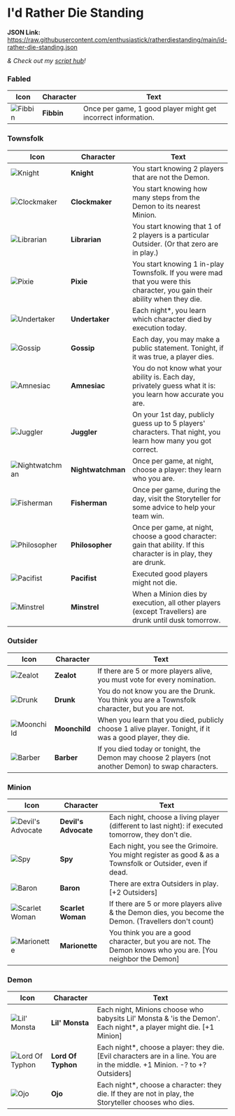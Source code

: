# I'd Rather Die Standing

**JSON Link:** https://raw.githubusercontent.com/enthusiastick/ratherdiestanding/main/id-rather-die-standing.json

*& Check out my [script hub](https://botc.eben.games/ "Blood on the Clocktower scripts by eben")!*

### Fabled

Icon | Character | Text
--- | --- | ---
![Fibbin](https://wiki.bloodontheclocktower.com/images/2/2e/Icon_fibbin.png) | **Fibbin** | Once per game, 1 good player might get incorrect information.

### Townsfolk

Icon | Character | Text
--- | --- | ---
![Knight](https://wiki.bloodontheclocktower.com/images/8/8e/Icon_knight.png) | **Knight** | You start knowing 2 players that are not the Demon.
![Clockmaker](https://wiki.bloodontheclocktower.com/images/3/3d/Icon_clockmaker.png) | **Clockmaker** | You start knowing how many steps from the Demon to its nearest Minion.
![Librarian](https://wiki.bloodontheclocktower.com/images/e/e0/Icon_librarian.png) | **Librarian** | You start knowing that 1 of 2 players is a particular Outsider. (Or that zero are in play.)
![Pixie](https://wiki.bloodontheclocktower.com/images/d/d5/Icon_pixie.png) | **Pixie** | You start knowing 1 in-play Townsfolk. If you were mad that you were this character, you gain their ability when they die.
![Undertaker](https://wiki.bloodontheclocktower.com/images/0/05/Icon_undertaker.png) | **Undertaker** | Each night\*, you learn which character died by execution today.
![Gossip](https://wiki.bloodontheclocktower.com/images/c/c7/Icon_gossip.png) | **Gossip** | Each day, you may make a public statement. Tonight, if it was true, a player dies.
![Amnesiac](https://wiki.bloodontheclocktower.com/images/2/26/Icon_amnesiac.png) | **Amnesiac** | You do not know what your ability is. Each day, privately guess what it is: you learn how accurate you are.
![Juggler](https://wiki.bloodontheclocktower.com/images/4/42/Icon_juggler.png) | **Juggler** | On your 1st day, publicly guess up to 5 players' characters. That night, you learn how many you got correct.
![Nightwatchman](https://wiki.bloodontheclocktower.com/images/f/f0/Icon_nightwatchman.png) | **Nightwatchman** | Once per game, at night, choose a player: they learn who you are.
![Fisherman](https://wiki.bloodontheclocktower.com/images/1/19/Icon_fisherman.png) | **Fisherman** | Once per game, during the day, visit the Storyteller for some advice to help your team win.
![Philosopher](https://wiki.bloodontheclocktower.com/images/5/5d/Icon_philosopher.png) | **Philosopher** | Once per game, at night, choose a good character: gain that ability. If this character is in play, they are drunk.
![Pacifist](https://wiki.bloodontheclocktower.com/images/5/5d/Icon_pacifist.png) | **Pacifist** | Executed good players might not die.
![Minstrel](https://wiki.bloodontheclocktower.com/images/2/24/Icon_minstrel.png) | **Minstrel** | When a Minion dies by execution, all other players (except Travellers) are drunk until dusk tomorrow.

### Outsider

Icon | Character | Text
--- | --- | ---
![Zealot](https://wiki.bloodontheclocktower.com/images/1/16/Icon_zealot.png) | **Zealot** | If there are 5 or more players alive, you must vote for every nomination.
![Drunk](https://wiki.bloodontheclocktower.com/images/4/4a/Icon_drunk.png) | **Drunk** | You do not know you are the Drunk. You think you are a Townsfolk character, but you are not.
![Moonchild](https://wiki.bloodontheclocktower.com/images/d/dc/Icon_moonchild.png) | **Moonchild** | When you learn that you died, publicly choose 1 alive player. Tonight, if it was a good player, they die.
![Barber](https://wiki.bloodontheclocktower.com/images/1/16/Icon_barber.png) | **Barber** | If you died today or tonight, the Demon may choose 2 players (not another Demon) to swap characters.

### Minion

Icon | Character | Text
--- | --- | ---
![Devil's Advocate](https://wiki.bloodontheclocktower.com/images/0/09/Icon_devilsadvocate.png) | **Devil's Advocate** | Each night, choose a living player (different to last night): if executed tomorrow, they don't die.
![Spy](https://wiki.bloodontheclocktower.com/images/5/54/Icon_spy.png) | **Spy** | Each night, you see the Grimoire. You might register as good & as a Townsfolk or Outsider, even if dead.
![Baron](https://wiki.bloodontheclocktower.com/images/6/6d/Icon_baron.png) | **Baron** | There are extra Outsiders in play. [+2 Outsiders]
![Scarlet Woman](https://wiki.bloodontheclocktower.com/images/1/13/Icon_scarletwoman.png) | **Scarlet Woman** | If there are 5 or more players alive & the Demon dies, you become the Demon. (Travellers don't count)
![Marionette](https://wiki.bloodontheclocktower.com/images/c/cf/Icon_marionette.png) | **Marionette** | You think you are a good character, but you are not. The Demon knows who you are. [You neighbor the Demon]

### Demon

Icon | Character | Text
--- | --- | ---
![Lil' Monsta](https://wiki.bloodontheclocktower.com/images/c/c3/Icon_lilmonsta.png) | **Lil' Monsta** | Each night, Minions choose who babysits Lil' Monsta & 'is the Demon'. Each night\*, a player might die. [+1 Minion]
![Lord Of Typhon](https://wiki.bloodontheclocktower.com/images/c/cf/Icon_lordoftyphon.png) | **Lord Of Typhon** | Each night\*, choose a player: they die. [Evil characters are in a line. You are in the middle. +1 Minion. -? to +? Outsiders]
![Ojo](https://wiki.bloodontheclocktower.com/images/6/6f/Icon_ojo.png) | **Ojo** | Each night\*, choose a character: they die. If they are not in play, the Storyteller chooses who dies.

